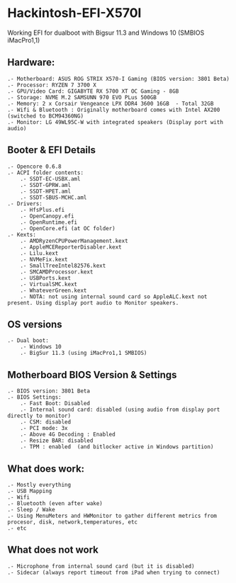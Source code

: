 # Hackintosh-EFI-X570I

Working EFI for dualboot with Bigsur 11.3 and Windows 10 (SMBIOS iMacPro1,1)


Hardware:
---------
	.- Motherboard: ASUS ROG STRIX X570-I Gaming (BIOS version: 3801 Beta)
	.- Processor: RYZEN 7 3700 X
	.- GPU/Video Card: GIGABYTE RX 5700 XT OC Gaming - 8GB
	.- Storage: NVME M.2 SAMSUNN 970 EVO PLus 500GB
	.- Memory: 2 x Corsair Vengeance LPX DDR4 3600 16GB  - Total 32GB
	.- Wifi & Bluetooth : Originally motherboard comes with Intel AX200 (switched to BCM94360NG)
	.- Monitor: LG 49WL95C-W with integrated speakers (Display port with audio)

Booter & EFI Details
---------------------
	.- Opencore 0.6.8
	.- ACPI folder contents:
		.- SSDT-EC-USBX.aml
		.- SSDT-GPRW.aml
		.- SSDT-HPET.aml
		.- SSDT-SBUS-MCHC.aml
	.- Drivers:
		.- HfsPlus.efi
		.- OpenCanopy.efi
		.- OpenRuntime.efi
		.- OpenCore.efi (at OC folder)
	.- Kexts:
		.- AMDRyzenCPUPowerManagement.kext
		.- AppleMCEReporterDisabler.kext
		.- Lilu.kext
		.- NVMeFix.kext
		.- SmallTreeIntel82576.kext
		.- SMCAMDProcessor.kext
		.- USBPorts.kext
		.- VirtualSMC.kext
		.- WhateverGreen.kext
		.- NOTA: not using internal sound card so AppleALC.kext not present. Using display port audio to Monitor speakers.

OS versions
--------------
	.- Dual boot:
		.- Windows 10
		.- BigSur 11.3 (using iMacPro1,1 SMBIOS)


Motherboard BIOS Version & Settings
-----------------------------------
	.- BIOS version: 3801 Beta
	.- BIOS Settings:
		.- Fast Boot: Disabled
		.- Internal sound card: disabled (using audio from display port directly to monitor)
		.- CSM: disabled
		.- PCI mode: 3x
		.- Above 4G Decoding : Enabled
		.- Resize BAR: disabled
		.- TPM : enabled  (and bitlocker active in Windows partition)


What does work:
---------------
	.- Mostly everything
	.- USB Mapping
	.- Wifi
	.- Bluetooth (even after wake)
	.- Sleep / Wake
	.- Using MenuMeters and HWMonitor to gather different metrics from procesor, disk, network,temperatures, etc
	.- etc


What does not work
-------------------
	.- Microphone from internal sound card (but it is disabled)
	.- Sidecar (always report timeout from iPad when trying to connect)
